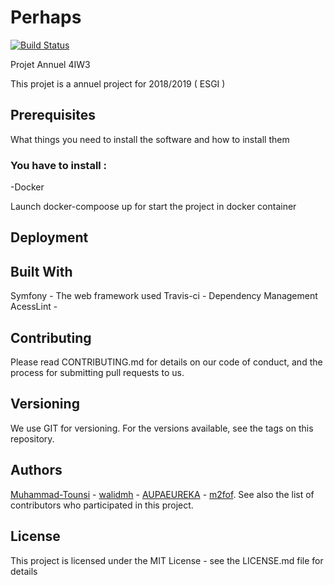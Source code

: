 # Perhaps

[![Build Status](https://travis-ci.com/PERHAPS-4IW3/Perhaps.svg?branch=master)](https://travis-ci.com/PERHAPS-4IW3/Perhaps)

Projet Annuel 4IW3

This projet is a annuel project for 2018/2019 ( ESGI )

## Prerequisites

What things you need to install the software and how to install them

### You have to install : 

-Docker

Launch docker-compoose up for start the project in docker container


## Deployment



## Built With

Symfony - The web framework used
Travis-ci - Dependency Management
AcessLint -

## Contributing

Please read CONTRIBUTING.md for details on our code of conduct, and the process for submitting pull requests to us.

## Versioning

We use GIT for versioning. For the versions available, see the tags on this repository.

## Authors

[Muhammad-Tounsi](https://github.com/Muhammad-Tounsi) - [walidmh](https://github.com/walidmh) - [AUPAEUREKA](https://github.com/AUPAEUREKA) - [m2fof](https://github.com/m2fof).
See also the list of contributors who participated in this project.

## License

This project is licensed under the MIT License - see the LICENSE.md file for details


